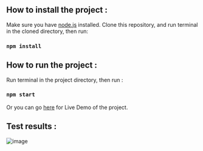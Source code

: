 ## How to install the project :

Make sure you have [node.js](https://nodejs.org/en/download/) installed.
Clone this repository, and run terminal in the cloned directory, then run:

### `npm install`

## How to run the project :

Run terminal in the project directory, then run :

### `npm start`

Or you can go [here](https://tokopedia-web-test-yudhistira.herokuapp.com/) for Live Demo of the project.

## Test results :

![image](https://drive.google.com/uc?export=view&id=1riQ6ZWLtamD68dXMv-gWo7amg0gyWnSt)
